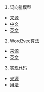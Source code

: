 1. 词向量模型

- [来源](https://iksinc.wordpress.com/tag/continuous-bag-of-words-cbow/)
- [中文](CBOW_Chinese.ipynb)
- [英文](CBOW.ipynb)

2. Word2vec算法

- [来源](https://code.google.com/archive/p/word2vec/)
- [英文](word2vec.md)

3. [实现代码](codes/word2vec_py3.py)

- [来源](https://github.com/deborausujono/word2vecpy)
- [用法](codes/readme.md)